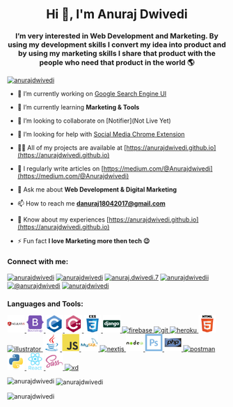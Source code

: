 <h1 align="center">Hi 👋, I'm Anuraj Dwivedi</h1>
<h3 align="center">I’m very interested in Web Development and Marketing. By using my development skills I convert my idea into product and by using my marketing skills I share that product with the people who need that product in the world 🌎</h3>

<p align="left"> <a href="https://twitter.com/anurajdwivedi" target="blank"><img src="https://img.shields.io/twitter/follow/anurajdwivedi?logo=twitter&style=for-the-badge" alt="anurajdwivedi" /></a> </p>

- 🔭 I’m currently working on [Google Search Engine UI](https://anurajdwivedi.github.io/googlesearchenginui/)

- 🌱 I’m currently learning **Marketing & Tools**

- 👯 I’m looking to collaborate on [Notifier](Not Live Yet)

- 🤝 I’m looking for help with [Social Media Chrome Extension](https://github.com/anurajdwivedi/Social-Media-Launcher-Chrom-Extension)

- 👨‍💻 All of my projects are available at [https://anurajdwivedi.github.io](https://anurajdwivedi.github.io)

- 📝 I regularly write articles on [https://medium.com/@Anurajdwivedi](https://medium.com/@Anurajdwivedi)

- 💬 Ask me about **Web Development & Digital Marketing**

- 📫 How to reach me **danuraj18042017@gmail.com**

- 📄 Know about my experiences [https://anurajdwivedi.github.io](https://anurajdwivedi.github.io)

- ⚡ Fun fact **I love Marketing more then tech 😉**

<h3 align="left">Connect with me:</h3>
<p align="left">
<a href="https://twitter.com/anurajdwivedi" target="blank"><img align="center" src="https://raw.githubusercontent.com/rahuldkjain/github-profile-readme-generator/master/src/images/icons/Social/twitter.svg" alt="anurajdwivedi" height="30" width="40" /></a>
<a href="https://linkedin.com/in/anurajdwivedi" target="blank"><img align="center" src="https://raw.githubusercontent.com/rahuldkjain/github-profile-readme-generator/master/src/images/icons/Social/linked-in-alt.svg" alt="anurajdwivedi" height="30" width="40" /></a>
<a href="https://fb.com/anuraj.dwivedi.7" target="blank"><img align="center" src="https://raw.githubusercontent.com/rahuldkjain/github-profile-readme-generator/master/src/images/icons/Social/facebook.svg" alt="anuraj.dwivedi.7" height="30" width="40" /></a>
<a href="https://instagram.com/anurajdwivedii" target="blank"><img align="center" src="https://raw.githubusercontent.com/rahuldkjain/github-profile-readme-generator/master/src/images/icons/Social/instagram.svg" alt="anurajdwivedii" height="30" width="40" /></a>
<a href="https://medium.com/@anurajdwivedi" target="blank"><img align="center" src="https://raw.githubusercontent.com/rahuldkjain/github-profile-readme-generator/master/src/images/icons/Social/medium.svg" alt="@anurajdwivedi" height="30" width="40" /></a>
<a href="https://www.hackerrank.com/anurajdwivedi" target="blank"><img align="center" src="https://raw.githubusercontent.com/rahuldkjain/github-profile-readme-generator/master/src/images/icons/Social/hackerrank.svg" alt="anurajdwivedi" height="30" width="40" /></a>
</p>

<h3 align="left">Languages and Tools:</h3>
<p align="left"> <a href="https://angular.io" target="_blank"> <img src="https://raw.githubusercontent.com/devicons/devicon/master/icons/angularjs/angularjs-original-wordmark.svg" alt="angularjs" width="40" height="40"/> </a> <a href="https://getbootstrap.com" target="_blank"> <img src="https://raw.githubusercontent.com/devicons/devicon/master/icons/bootstrap/bootstrap-plain-wordmark.svg" alt="bootstrap" width="40" height="40"/> </a> <a href="https://www.cprogramming.com/" target="_blank"> <img src="https://raw.githubusercontent.com/devicons/devicon/master/icons/c/c-original.svg" alt="c" width="40" height="40"/> </a> <a href="https://www.w3schools.com/cpp/" target="_blank"> <img src="https://raw.githubusercontent.com/devicons/devicon/master/icons/cplusplus/cplusplus-original.svg" alt="cplusplus" width="40" height="40"/> </a> <a href="https://www.w3schools.com/css/" target="_blank"> <img src="https://raw.githubusercontent.com/devicons/devicon/master/icons/css3/css3-original-wordmark.svg" alt="css3" width="40" height="40"/> </a> <a href="https://www.djangoproject.com/" target="_blank"> <img src="https://raw.githubusercontent.com/devicons/devicon/master/icons/django/django-original.svg" alt="django" width="40" height="40"/> </a> <a href="https://firebase.google.com/" target="_blank"> <img src="https://www.vectorlogo.zone/logos/firebase/firebase-icon.svg" alt="firebase" width="40" height="40"/> </a> <a href="https://git-scm.com/" target="_blank"> <img src="https://www.vectorlogo.zone/logos/git-scm/git-scm-icon.svg" alt="git" width="40" height="40"/> </a> <a href="https://heroku.com" target="_blank"> <img src="https://www.vectorlogo.zone/logos/heroku/heroku-icon.svg" alt="heroku" width="40" height="40"/> </a> <a href="https://www.w3.org/html/" target="_blank"> <img src="https://raw.githubusercontent.com/devicons/devicon/master/icons/html5/html5-original-wordmark.svg" alt="html5" width="40" height="40"/> </a> <a href="https://www.adobe.com/in/products/illustrator.html" target="_blank"> <img src="https://www.vectorlogo.zone/logos/adobe_illustrator/adobe_illustrator-icon.svg" alt="illustrator" width="40" height="40"/> </a> <a href="https://www.java.com" target="_blank"> <img src="https://raw.githubusercontent.com/devicons/devicon/master/icons/java/java-original.svg" alt="java" width="40" height="40"/> </a> <a href="https://developer.mozilla.org/en-US/docs/Web/JavaScript" target="_blank"> <img src="https://raw.githubusercontent.com/devicons/devicon/master/icons/javascript/javascript-original.svg" alt="javascript" width="40" height="40"/> </a> <a href="https://www.mysql.com/" target="_blank"> <img src="https://raw.githubusercontent.com/devicons/devicon/master/icons/mysql/mysql-original-wordmark.svg" alt="mysql" width="40" height="40"/> </a> <a href="https://nextjs.org/" target="_blank"> <img src="https://cdn.worldvectorlogo.com/logos/nextjs-3.svg" alt="nextjs" width="40" height="40"/> </a> <a href="https://nodejs.org" target="_blank"> <img src="https://raw.githubusercontent.com/devicons/devicon/master/icons/nodejs/nodejs-original-wordmark.svg" alt="nodejs" width="40" height="40"/> </a> <a href="https://www.photoshop.com/en" target="_blank"> <img src="https://raw.githubusercontent.com/devicons/devicon/master/icons/photoshop/photoshop-line.svg" alt="photoshop" width="40" height="40"/> </a> <a href="https://www.php.net" target="_blank"> <img src="https://raw.githubusercontent.com/devicons/devicon/master/icons/php/php-original.svg" alt="php" width="40" height="40"/> </a> <a href="https://postman.com" target="_blank"> <img src="https://www.vectorlogo.zone/logos/getpostman/getpostman-icon.svg" alt="postman" width="40" height="40"/> </a> <a href="https://www.python.org" target="_blank"> <img src="https://raw.githubusercontent.com/devicons/devicon/master/icons/python/python-original.svg" alt="python" width="40" height="40"/> </a> <a href="https://reactjs.org/" target="_blank"> <img src="https://raw.githubusercontent.com/devicons/devicon/master/icons/react/react-original-wordmark.svg" alt="react" width="40" height="40"/> </a> <a href="https://sass-lang.com" target="_blank"> <img src="https://raw.githubusercontent.com/devicons/devicon/master/icons/sass/sass-original.svg" alt="sass" width="40" height="40"/> </a> <a href="https://www.adobe.com/products/xd.html" target="_blank"> <img src="https://cdn.worldvectorlogo.com/logos/adobe-xd.svg" alt="xd" width="40" height="40"/> </a> </p>

<p><img align="left" src="https://github-readme-stats.vercel.app/api/top-langs?username=anurajdwivedi&show_icons=true&locale=en&layout=compact" alt="anurajdwivedi" /></p>

<p>&nbsp;<img align="center" src="https://github-readme-stats.vercel.app/api?username=anurajdwivedi&show_icons=true&locale=en" alt="anurajdwivedi" /></p>

<p><img align="center" src="https://github-readme-streak-stats.herokuapp.com/?user=anurajdwivedi&" alt="anurajdwivedi" /></p>
